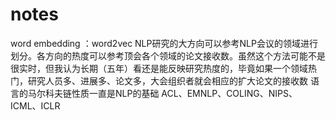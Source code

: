 # notes
word embedding ：word2vec
NLP研究的大方向可以参考NLP会议的领域进行划分。各方向的热度可以参考顶会各个领域的论文接收数。虽然这个方法可能不是很实时，但我认为长期（五年）看还是能反映研究热度的，毕竟如果一个领域热门，研究人员多、进展多、论文多，大会组织者就会相应的扩大论文的接收数
语言的马尔科夫链性质一直是NLP的基础
ACL、EMNLP、COLING、NIPS、ICML、ICLR
